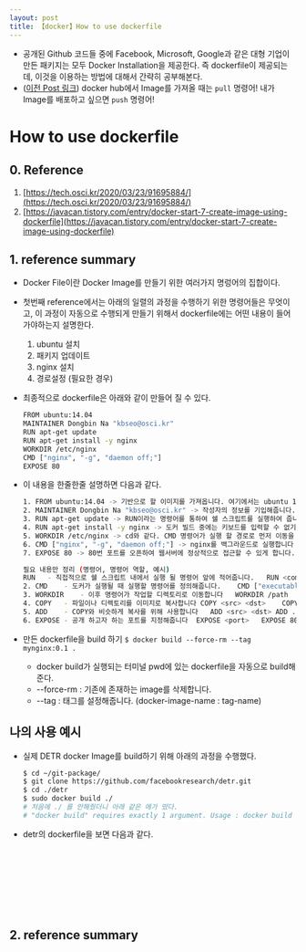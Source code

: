 ```yaml
---
layout: post
title: 【docker】How to use dockerfile
---
```


-  공개된 Github 코드들 중에 Facebook, Microsoft, Google과 같은 대형 기업이 만든 패키지는 모두 Docker Installation을 제공한다. 즉 dockerfile이 제공되는데, 이것을 이용하는 방법에 대해서 간략히 공부해본다.
-  ([이전 Post 링크](https://junha1125.github.io/blog/pytorch-docker-git/2020-02-18-tstory_7/)) docker hub에서 Image를 가져올 때는 `pull` 명령어! 내가 Image를 배포하고 싶으면 `push` 명령어! 



# How to use dockerfile

## 0. Reference

1. [https://tech.osci.kr/2020/03/23/91695884/](https://tech.osci.kr/2020/03/23/91695884/)
2. [https://javacan.tistory.com/entry/docker-start-7-create-image-using-dockerfile](https://javacan.tistory.com/entry/docker-start-7-create-image-using-dockerfile)



## 1. reference summary

- Docker File이란 Docker Image를 만들기 위한 여러가지 명렁어의 집합이다. 

- 첫번째 reference에서는 아래의 일렬의 과정을 수행하기 위한 명령어들은 무엇이고, 이 과정이 자동으로 수행되게 만들기 위해서 dockerfile에는 어떤 내용이 들어가야하는지 설명한다. 

  1. ubuntu 설치
  2. 패키지 업데이트
  3. nginx 설치
  4. 경로설정 (필요한 경우)

- 최종적으로 dockerfile은 아래와 같이 만들어 질 수 있다.         

  ```sh
  FROM ubuntu:14.04 
  MAINTAINER Dongbin Na "kbseo@osci.kr" 
  RUN apt-get update
  RUN apt-get install -y nginx
  WORKDIR /etc/nginx 
  CMD ["nginx", "-g", "daemon off;"]
  EXPOSE 80 
  ```

- 이 내용을 한줄한줄 설명하면 다음과 같다.     

  ```sh
  1. FROM ubuntu:14.04 -> 기반으로 할 이미지를 가져옵니다. 여기에서는 ubuntu 14.04버전의 이미지를 가져오겠습니다.
  2. MAINTAINER Dongbin Na "kbseo@osci.kr" -> 작성자의 정보를 기입해줍니다.
  3. RUN apt-get update -> RUN이라는 명령어를 통하여 쉘 스크립트를 실행하여 줍니다.
  4. RUN apt-get install -y nginx -> 도커 빌드 중에는 키보드를 입력할 수 없기에 [-y] 옵션을 넣어줍니다.
  5. WORKDIR /etc/nginx -> cd와 같다. CMD 명령어가 실행 할 경로로 먼저 이동을 해 줍니다.
  6. CMD ["nginx", "-g", "daemon off;"] -> nginx를 백그라운드로 실행합니다
  7. EXPOSE 80 -> 80번 포트를 오픈하여 웹서버에 정상적으로 접근할 수 있게 합니다.
  
  필요 내용만 정리 (명령어, 명령어 역할, 예시)
  RUN	- 직접적으로 쉘 스크립트 내에서 실행 될 명령어 앞에 적어줍니다.	RUN <command>	RUN apt-get update
  2. CMD	- 도커가 실행될 때 실행할 명령어를 정의해줍니다.	CMD ["executable", "param", "param"]	CMD ["nginx", "-g", "daemon off;"]
  3. WORKDIR	- 이후 명령어가 작업할 디렉토리로 이동합니다	WORKDIR /path	WORKDIR /etc/nginx
  4. COPY	- 파일이나 디렉토리를 이미지로 복사합니다	COPY <src> <dst>	COPY . /usr/src/app
  5. ADD	- COPY와 비슷하게 복사를 위해 사용합니다	ADD <src> <dst>	ADD . /usr/src/app
  6. EXPOSE	- 공개 하고자 하는 포트를 지정해줍니다	EXPOSE <port>	EXPOSE 80
  ```

- 만든 dockerfile을 build 하기 `$ docker build --force-rm --tag mynginx:0.1 .` 

  - docker build가 실행되는 터미널 pwd에 있는 dockerfile을 자동으로 build해준다.
  - --force-rm : 기존에 존재하는 image를 삭제합니다.
  - --tag : 태그를 설정해줍니다. (docker-image-name : tag-name)



## 나의 사용 예시

- 실제 DETR docker Image를 build하기 위해 아래의 과정을 수행했다.    	

  ```sh
  $ cd ~/git-package/
  $ git clone https://github.com/facebookresearch/detr.git
  $ cd ./detr
  $ sudo docker build ./
  # 처음에 ./ 를 안해줬더니 아래 같은 에가 떴다.
  # "docker build" requires exactly 1 argument. Usage : docker build [Options] Pash 
  ```

- detr의 dockerfile을 보면 다음과 같다.    
  ```









## 2. reference summary

